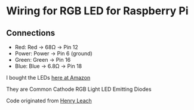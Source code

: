 Wiring for RGB LED for Raspberry Pi
===================================



Connections
-----------


* Red: Red -> 68Ω -> Pin 12
* Power: Power -> Pin 6 (ground)
* Green: Green -> Pin 16
* Blue: Blue -> 6.8Ω -> Pin 18



I bought the LEDs [here at Amazon](http://www.amazon.com/Amico-Common-Cathode-Emitting-Diodes/dp/B005VMDROS/ref=cm_cr_pr_product_top?tag=harwoophotog-20)

They are Common Cathode RGB Light LED Emitting Diodes

Code originated from [Henry Leach](http://www.henryleach.com/2013/05/controlling-rgb-led-with-raspberry-pi.html)

